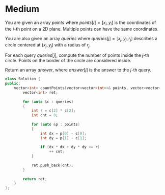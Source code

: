 # Medium

You are given an array $points$ where $points[i] = [x_i, y_i]$ is the coordinates of the $i$-th point on a 2D plane. Multiple points can have the same coordinates.

You are also given an array $queries$ where $queries[j] = [x_j, y_j, r_j]$ describes a circle centered at $(x_j, y_j)$ with a radius of $r_j$.

For each query $queries[j]$, compute the number of points inside the $j$-th circle. Points on the border of the circle are considered inside.

Return an array $answer$, where $answer[j]$ is the answer to the $j$-th query.

```cpp
class Solution {
public:
    vector<int> countPoints(vector<vector<int>>& points, vector<vector<int>>& queries) {
        vector<int> ret;
        
        for (auto &c : queries)
        {
            int r = c[2] * c[2];
            int cnt = 0;
            
            for (auto &p : points)
            {
                int dx = p[0] - c[0];
                int dy = p[1] - c[1];
                
                if (dx * dx + dy * dy <= r)
                    ++ cnt;
            }
            
            ret.push_back(cnt);
        }
        
        return ret;
    }
};
```
